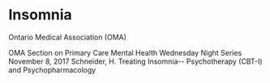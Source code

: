# Insomnia
Ontario Medical Association (OMA)

OMA Section on Primary Care Mental Health Wednesday Night Series
November 8, 2017
Schneider, H.
Treating Insomnia-- Psychotherapy (CBT-I) and Psychopharmacology

